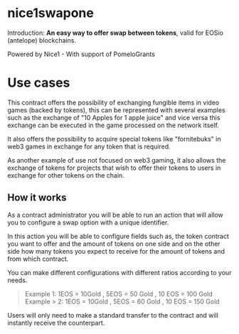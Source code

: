 # nice1swapone

Introduction: **An easy way to offer swap between tokens**, valid for EOSio (antelope) blockchains.

Powered by Nice1 - With support of PomeloGrants

# Use cases
This contract offers the possibility of exchanging fungible items in video games (backed by tokens), this can be represented with several examples such as the exchange of "10 Apples for 1 apple juice" and vice versa this exchange can be executed in the game processed on the network itself.

It also offers the possibility to acquire special tokens like "fornitebuks" in web3 games in exchange for any token that is required.

As another example of use not focused on web3 gaming, it also allows the exchange of tokens for projects that wish to offer their tokens to users in exchange for other tokens on the chain.

## How it works

As a contract administrator you will be able to run an action that will allow you to configure a swap option with a unique identifier.

In this action you will be able to configure fields such as, the token contract you want to offer and the amount of tokens on one side and on the other side how many tokens you expect to receive for the amount of tokens and from which contract.

You can make different configurations with different ratios according to your needs.
 
> Example 1: 1EOS = 10Gold , 5EOS = 50 Gold , 10 EOS = 100 Gold  
> Example > 2: 1EOS = 10Gold , 5EOS = 60 Gold , 10 EOS = 150 Gold

Users will only need to make a standard transfer to the contract and will instantly receive the counterpart. 
